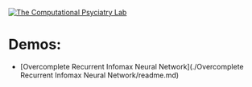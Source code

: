 [cpl-logo]: http://www.computational-psychiatry.com/uploads/2/5/5/7/25574908/1475154498.png "The Computational Psyciatry Lab"

[![The Computational Psyciatry Lab][cpl-logo]](http://www.computational-psychiatry.com/)

# Demos: 

* [Overcomplete Recurrent Infomax Neural Network](./Overcomplete Recurrent Infomax Neural Network/readme.md)
